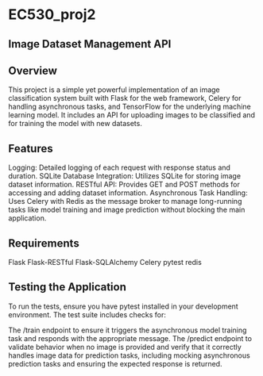 # EC530_proj2

## Image Dataset Management API

## Overview
This project is a simple yet powerful implementation of an image classification system built with Flask for the web framework, Celery for handling asynchronous tasks, and TensorFlow for the underlying machine learning model. It includes an API for uploading images to be classified and for training the model with new datasets.

## Features
Logging: Detailed logging of each request with response status and duration.
SQLite Database Integration: Utilizes SQLite for storing image dataset information.
RESTful API: Provides GET and POST methods for accessing and adding dataset information.
Asynchronous Task Handling: Uses Celery with Redis as the message broker to manage long-running tasks like model training and image prediction without blocking the main application.

## Requirements
Flask
Flask-RESTful
Flask-SQLAlchemy
Celery
pytest
redis

## Testing the Application
To run the tests, ensure you have pytest installed in your development environment. 
The test suite includes checks for:

The /train endpoint to ensure it triggers the asynchronous model training task and responds with the appropriate message.
The /predict endpoint to validate behavior when no image is provided and verify that it correctly handles image data for prediction tasks, including mocking asynchronous prediction tasks and ensuring the expected response is returned.


